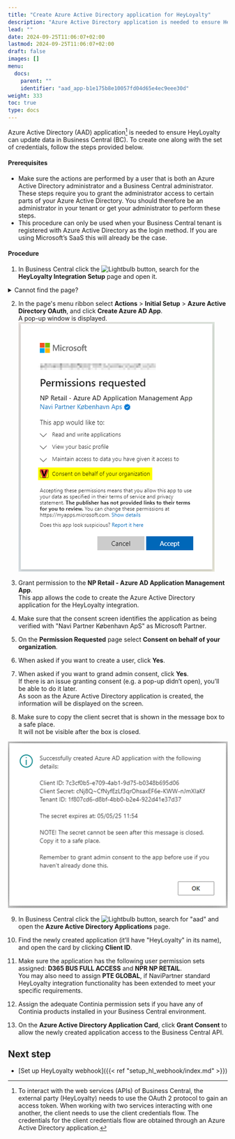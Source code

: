 ```yaml
---
title: "Create Azure Active Directory application for HeyLoyalty"
description: "Azure Active Directory application is needed to ensure HeyLoyalty can update data in Business Central."
lead: ""
date: 2024-09-25T11:06:07+02:00
lastmod: 2024-09-25T11:06:07+02:00
draft: false
images: []
menu:
  docs:
    parent: ""
    identifier: "aad_app-b1e175b8e10057fd04d65e4ec9eee30d"
weight: 333
toc: true
type: docs
---
```


Azure Active Directory (AAD) application[^1] is needed to ensure HeyLoyalty can update data in Business Central (BC).
To create one along with the set of credentials, follow the steps provided below.
[^1]: To interact with the web services (APIs) of Business Central, the external party (HeyLoyalty) needs to use the OAuth 2 protocol to gain an access token. When working with two services interacting with one another, the client needs to use the client credentials flow. The credentials for the client credentials flow are obtained through an Azure Active Directory application.

#### Prerequisites

-	Make sure the actions are performed by a user that is both an Azure Active Directory administrator and a Business Central administrator. These steps require you to grant the administrator access to certain parts of your Azure Active Directory. You should therefore be an administrator in your tenant or get your administrator to perform these steps.
-	This procedure can only be used when your Business Central tenant is registered with Azure Active Directory as the login method. If you are using Microsoft’s SaaS this will already be the case.

#### Procedure

1. In Business Central click the ![Lightbulb](Lightbulb_icon.PNG) button, search for the **HeyLoyalty Integration Setup** page and open it.
   
<details>
<summary>
Cannot find the page?
</summary>
HeyLoyalty integration feature is not enabled by default. To enable it, navigate to <b>NaviPartner Feature Management</b> page, and make sure there is a checkmark in field <b>Enabled</b> on the <b>HeyLoyalty Integration</b> line. Do not forget to log into to the system again after enabling the integration.
</details>

2. In the page's menu ribbon select **Actions** > **Initial Setup** > **Azure Active Directory OAuth**, and click **Create Azure AD App**.<br>
A pop-up window is displayed.<br>
![Granting permissions to NP Retail - Azure AD Application Management App](Images/AADappPermissions.png)

3. Grant permission to the **NP Retail - Azure AD Application Management App**.        
   This app allows the code to create the Azure Active Directory application for the HeyLoyalty integration.

4. Make sure that the consent screen identifies the application as being verified with "Navi Partner København ApS" as Microsoft Partner.

5. On the **Permission Requested** page select **Consent on behalf of your organization**.

6. When asked if you want to create a user, click **Yes**.

7. When asked if you want to grand admin consent, click **Yes**.       
   If there is an issue granting consent (e.g. a pop-up didn’t open), you’ll be able to do it later.       
   As soon as the Azure Active Directory application is created, the information will be displayed on the screen.      

8. Make sure to copy the client secret that is shown in the message box to a safe place.      
   It will not be visible after the box is closed.<br>  

  ![Azure AD application details](Images/AADappDetails.png)

9. In Business Central click the ![Lightbulb](Lightbulb_icon.PNG) button, search for "aad" and open the **Azure Active Directory Applications** page.

10. Find the newly created application (it’ll have "HeyLoyalty" in its name), and open the card by clicking **Client ID**.

11.  Make sure the application has the following user permission sets assigned: **D365 BUS FULL ACCESS** and **NPR NP RETAIL**.<br>
You may also need to assign **PTE GLOBAL**, if NaviPartner standard HeyLoyalty integration functionality has been extended to meet your specific requirements.<br>

12. Assign the adequate Continia permission sets if you have any of Continia products installed in your Business Central environment.

13.  On the **Azure Active Directory Application Card**, click **Grant Consent** to allow the newly created application access to the Business Central API.

## Next step

  - [Set up HeyLoyalty webhook]({{< ref "setup_hl_webhook/index.md" >}})